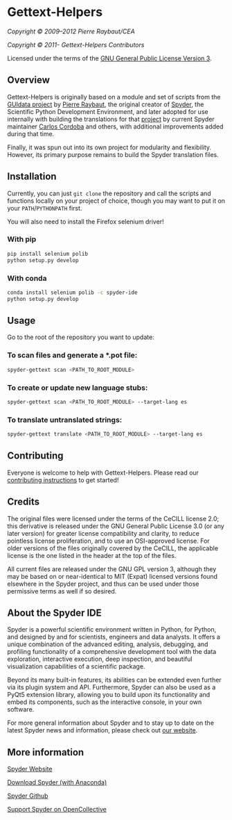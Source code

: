 # Gettext-Helpers

*Copyright © 2009–2012 Pierre Raybaut/CEA*

*Copyright © 2011- Gettext-Helpers Contributors*

Licensed under the terms of the [GNU General Public License Version 3](
https://www.gnu.org/licenses/gpl.html).


## Overview

Gettext-Helpers is originally based on a module and set of scripts from the
[GUIdata project](https://github.com/PierreRaybaut/guidata) by
[Pierre Raybaut](https://github.com/PierreRaybaut),
the original creator of [Spyder](https://www.spyder-ide.org/),
the Scientific Python Development Environment, and later adopted for use
internally with building the translations for that
[project](https://github.com/spyder-ide/spyder) by current Spyder maintainer
[Carlos Cordoba](https://github.com/ccordoba12) and others,
with additional improvements added during that time.

Finally, it was spun out into its own project for modularity and flexibility.
However, its primary purpose remains to build the Spyder translation files.


## Installation

Currently, you can just ``git clone`` the repository and call the scripts and
functions locally on your project of choice, though you may want to put it on
your ``PATH``/``PYTHONPATH`` first.

You will also need to install the Firefox selenium driver!

### With pip

```bash
pip install selenium polib
python setup.py develop
```

### With conda
```bash
conda install selenium polib -c spyder-ide
python setup.py develop
```


## Usage

Go to the root of the repository you want to update:

### To scan files and generate a *.pot file:

```bash
spyder-gettext scan <PATH_TO_ROOT_MODULE>
```

### To create or update new language stubs:

```bash
spyder-gettext scan <PATH_TO_ROOT_MODULE> --target-lang es
```

### To translate untranslated strings:

```bash
spyder-gettext translate <PATH_TO_ROOT_MODULE> --target-lang es
```

## Contributing

Everyone is welcome to help with Gettext-Helpers.
Please read our
[contributing instructions](
https://github.com/spyder-ide/gettext-helpers/blob/master/CONTRIBUTING.md)
to get started!


## Credits

The original files were licensed under the terms of the CeCILL license 2.0;
this derivative is released under the GNU General Public License 3.0
(or any later version) for greater license compatibility and clarity,
to reduce pointless license proliferation, and to use an OSI-approved license.
For older versions of the files originally covered by the CeCILL,
the applicable license is the one listed in the header at the top of the files.

All current files are released under the GNU GPL version 3,
although they may be based on or near-identical to MIT (Expat) licensed
versions found elsewhere in the Spyder project, and thus can be used under
those permissive terms as well if so desired.


## About the Spyder IDE

Spyder is a powerful scientific environment written in Python, for Python,
and designed by and for scientists, engineers and data analysts. It offers a
unique combination of the advanced editing, analysis, debugging, and profiling
functionality of a comprehensive development tool with the data exploration,
interactive execution, deep inspection, and beautiful visualization
capabilities of a scientific package.

Beyond its many built-in features, its abilities can be extended even further
via its plugin system and API. Furthermore, Spyder can also be used as a PyQt5
extension library, allowing you to build upon its functionality and embed
its components, such as the interactive console, in your own software.

For more general information about Spyder and to stay up to date on the
latest Spyder news and information, please check out [our website](
https://www.spyder-ide.org/).



## More information

[Spyder Website](https://www.spyder-ide.org/)

[Download Spyder (with Anaconda)](https://www.anaconda.com/download/)

[Spyder Github](https://github.com/spyder-ide/spyder)

[Support Spyder on OpenCollective](https://opencollective.com/spyder/)
